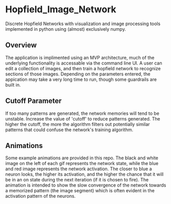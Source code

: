 # Hopfield_Image_Network
Discrete Hopfield Networks with visualization and image processing tools implemented in python using
(almost) exclusively numpy.

## Overview
The application is implimented using an MVP architecture, much of the underlying functionality is
accessable via the command line UI. A user can edit a collection of images, and then train a hopfield
network to recognize sections of those images. Depending on the parameters entered, the appication may
take a very long time to run, though some guardrails are built in.


## Cutoff Parameter
If too many patterns are generated, the network memories will tend to be unstable. Increase the
value of 'cutoff' to reduce patterns generated. The higher the cutoff, the more the algorithm
filters out potentially similar patterns that could confuse the network's training algorithm.


## Animations
Some example animations are provided in this repo. The black and white image on the left of each gif
represents the network state, while the blue and red image represents the network activation. The closer
to blue a neuron looks, the higher its activation, and the higher the chance that it will be in an on
state during the next iteration (if it is chosen to fire). The animation is intended to show the slow
convergence of the network towards a memorized pattern (the image segment) which is often evident in the
activation pattern of the neurons.
